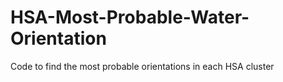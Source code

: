# HSA-Most-Probable-Water-Orientation
Code to find the most probable orientations in each HSA cluster
